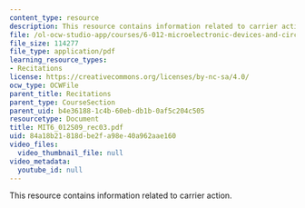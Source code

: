 ```yaml
---
content_type: resource
description: This resource contains information related to carrier action.
file: /ol-ocw-studio-app/courses/6-012-microelectronic-devices-and-circuits-spring-2009/84a18b21818dbe2fa98e40a962aae160_MIT6_012S09_rec03.pdf
file_size: 114277
file_type: application/pdf
learning_resource_types:
- Recitations
license: https://creativecommons.org/licenses/by-nc-sa/4.0/
ocw_type: OCWFile
parent_title: Recitations
parent_type: CourseSection
parent_uid: b4e36188-1c4b-60eb-db1b-0af5c204c505
resourcetype: Document
title: MIT6_012S09_rec03.pdf
uid: 84a18b21-818d-be2f-a98e-40a962aae160
video_files:
  video_thumbnail_file: null
video_metadata:
  youtube_id: null
---
```

This resource contains information related to carrier action.